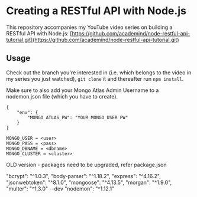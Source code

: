 # Creating a RESTful API with Node.js

This repository accompanies my YouTube video series on building a RESTful API with Node.js: [https://github.com/academind/node-restful-api-tutorial.git](https://github.com/academind/node-restful-api-tutorial.git)

## Usage

Check out the branch you're interested in (i.e. which belongs to the video in my series you just watched), `git clone` it and thereafter run `npm install`.

Make sure to also add your Mongo Atlas Admin Username to a nodemon.json file (which you have to create).

```
{
    "env": {
        "MONGO_ATLAS_PW": "YOUR_MONGO_USER_PW"
    }
}

MONGO_USER = <user>
MONGO_PASS = <pass>
MONGO_DBNAME = <dbname>
MONGO_CLUSTER = <cluster>
```

OLD version - packages need to be upgraded, refer package.json

"bcrypt": "^1.0.3",
"body-parser": "^1.18.2",
"express": "^4.16.2",
"jsonwebtoken": "^8.1.0",
"mongoose": "^4.13.5",
"morgan": "^1.9.0",
"multer": "^1.3.0"
--dev
"nodemon": "^1.12.1"
